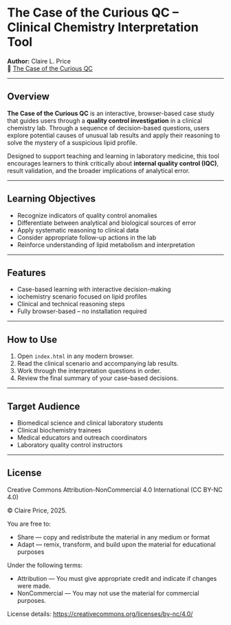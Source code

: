 # The Case of the Curious QC – Clinical Chemistry Interpretation Tool

**Author:** Claire L. Price  
🔗 [The Case of the Curious QC](https://claireprice.github.io/The-Case-of-the-Curious-QC/)

---

## Overview

**The Case of the Curious QC** is an interactive, browser-based case study that guides users through a **quality control investigation** in a clinical chemistry lab. Through a sequence of decision-based questions, users explore potential causes of unusual lab results and apply their reasoning to solve the mystery of a suspicious lipid profile.

Designed to support teaching and learning in laboratory medicine, this tool encourages learners to think critically about **internal quality control (IQC)**, result validation, and the broader implications of analytical error.

---

## Learning Objectives

- Recognize indicators of quality control anomalies  
- Differentiate between analytical and biological sources of error  
- Apply systematic reasoning to clinical data  
- Consider appropriate follow-up actions in the lab  
- Reinforce understanding of lipid metabolism and interpretation

---

## Features

- Case-based learning with interactive decision-making  
- iochemistry scenario focused on lipid profiles  
- Clinical and technical reasoning steps   
- Fully browser-based – no installation required

---

## How to Use

1. Open `index.html` in any modern browser.  
2. Read the clinical scenario and accompanying lab results.  
3. Work through the interpretation questions in order.  
4. Review the final summary of your case-based decisions.

---

## Target Audience

- Biomedical science and clinical laboratory students  
- Clinical biochemistry trainees  
- Medical educators and outreach coordinators  
- Laboratory quality control instructors  

---

## License

Creative Commons Attribution-NonCommercial 4.0 International (CC BY-NC 4.0)

© Claire Price, 2025.

You are free to:
- Share — copy and redistribute the material in any medium or format
- Adapt — remix, transform, and build upon the material for educational purposes

Under the following terms:
- Attribution — You must give appropriate credit and indicate if changes were made.
- NonCommercial — You may not use the material for commercial purposes.

License details: https://creativecommons.org/licenses/by-nc/4.0/



